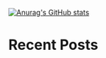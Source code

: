 


<!--
**noob7777777/noob7777777** is a ✨ _special_ ✨ repository because its `README.md` (this file) appears on your GitHub profile.

Here are some ideas to get you started:

- 🔭 I’m currently working on ...
- 🌱 I’m currently learning ...
- 👯 I’m looking to collaborate on ...
- 🤔 I’m looking for help with ...
- 💬 Ask me about ...
- 📫 How to reach me: ...
- 😄 Pronouns: ...
- ⚡ Fun fact: ...
-->

[![Anurag's GitHub stats](https://https://github-readme-stats-git-masterrstaa-rickstaa.vercel.app/api?username=noob7777777&show_icons=true&theme=moltack)](https://github.com/anuraghazra/github-readme-stats)

# Recent Posts
<!-- BLOG-POST-LIST:START -->
<!-- BLOG-POST-LIST:END -->

